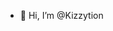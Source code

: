 - 👋 Hi, I’m @Kizzytion


<!---
Kizzytion/Kizzytion is a ✨ special ✨ repository because its `README.md` (this file) appears on your GitHub profile.
You can click the Preview link to take a look at your changes.
--->
